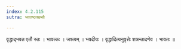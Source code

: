 ```yaml
---
index: 4.2.115
sutra: भवतष्ठक्छसौ

---
```

 वृद्धाद्भवत एतौ स्तः । भावत्कः । जश्त्वम् । भवदीयः । वृद्धादित्यनुवृत्तेः शत्रन्तादणेव । भावतः ॥ 